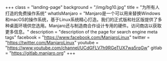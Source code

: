 +++ 
class = "landing-page" 
background = "/img/bg10.jpg" 
title =  "为所有人打造的免费操作系统" 
whatIsManjaro = "Manjaro是一个可以用来替换Windows和macOS的操作系统，基于Linux系统精心打造。我们的正式版和社区版提供了多种桌面环境供您选用。Manjaro还与制造商合作设计专用的硬件。访问商店以获取更多信息。" 
description = "description of the page for search engine meta tags"
facebook = "https://www.facebook.com/ManjaroLinux"
twitter = "https://twitter.com/ManjaroLinux"
youtube = "https://www.youtube.com/channel/UCdGFLV7h9RGeTUX7wa5rqGw"
gitlab = "https://gitlab.manjaro.org"
+++


